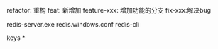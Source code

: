 refactor: 重构
feat: 新增加
feature-xxx: 增加功能的分支
fix-xxx:解决bug

redis-server.exe redis.windows.conf
redis-cli 

keys *